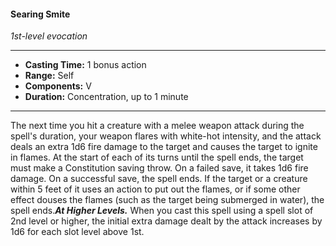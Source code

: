 #### Searing Smite
*1st-level evocation*
___
- **Casting Time:** 1 bonus action
- **Range:** Self
- **Components:** V
- **Duration:** Concentration, up to 1 minute
---
The next time you hit a creature with a melee weapon attack during the spell's duration, your weapon flares with white-hot intensity, and the attack deals an extra 1d6 fire damage to the target and causes the target to ignite in flames. At the start of each of its turns until the spell ends, the target must make a Constitution saving throw. On a failed save, it takes 1d6 fire damage. On a successful save, the spell ends. If the target or a creature within 5 feet of it uses an action to put out the flames, or if some other effect douses the flames (such as the target being submerged in water), the spell ends.***At Higher Levels.*** When you cast this spell using a spell slot of 2nd level or higher, the initial extra damage dealt by the attack increases by 1d6 for each slot level above 1st.